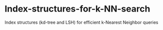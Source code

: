 # Index-structures-for-k-NN-search
Index structures (kd-tree and LSH) for efficient k-Nearest Neighbor queries
